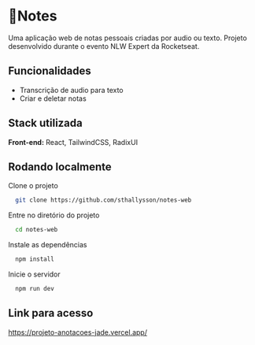 # 📑Notes

Uma aplicação web de notas pessoais criadas por audio ou texto. Projeto desenvolvido durante o evento NLW Expert da Rocketseat.

## Funcionalidades

- Transcrição de audio para texto
- Criar e deletar notas

## Stack utilizada

**Front-end:** React, TailwindCSS, RadixUI

## Rodando localmente

Clone o projeto

```bash
  git clone https://github.com/sthallysson/notes-web
```

Entre no diretório do projeto

```bash
  cd notes-web
```

Instale as dependências

```bash
  npm install
```

Inicie o servidor

```bash
  npm run dev
```

## Link para acesso

https://projeto-anotacoes-jade.vercel.app/
